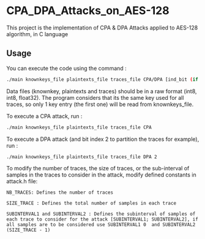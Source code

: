 # CPA_DPA_Attacks_on_AES-128
This project is the implementation of CPA &amp; DPA Attacks applied to AES-128 algorithm, in C language

## Usage
You can execute the code using the command : 
```bash
./main knownkeys_file plaintexts_file traces_file CPA/DPA [ind_bit (if attack is DPA, ind_bit in [0;7] is to partition traces)]
```

Data files (knownkey, plaintexts and traces) should be in a raw format (int8, int8, float32). The program considers that its the same key
used for all traces, so only 1 key entry (the first one) will be read from knownkeys_file.

To execute a CPA attack, run : 
```bash
./main knownkeys_file plaintexts_file traces_file CPA
```

To execute a DPA attack (and bit index 2 to partition the traces for example), run :
```bash
./main knownkeys_file plaintexts_file traces_file DPA 2
```

To modify the number of traces, the size of traces, or the sub-interval of samples in the traces to consider in the attack, modify defined constants in attack.h file:
```
NB_TRACES: Defines the number of traces

SIZE_TRACE : Defines the total number of samples in each trace

SUBINTERVAL1 and SUBINTERVAL2 : Defines the subinterval of samples of each trace to consider for the attack [SUBINTERVAL1; SUBINTERVAL2], if all samples are to be considered use SUBINTERVAL1 0  and SUBINTERVAL2 (SIZE_TRACE - 1)
```


